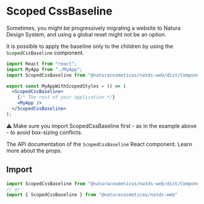 # Scoped CssBaseline

Sometimes, you might be progressively migrating a website to Natura Design System, and using a global reset might not be an option.

It is possible to apply the baseline only to the children by using the `ScopedCssBaseline` component.

```jsx
import React from "react";
import MyApp from "./MyApp";
import ScopedCssBaseline from "@naturacosmeticos/natds-web/dist/Components/ScopedCssBaseline";

export const MyAppWithScopedStyles = () => (
  <ScopedCssBaseline>
    {/* The rest of your application */}
    <MyApp />
  </ScopedCssBaseline>
);
```

⚠️ Make sure you import ScopedCssBaseline first - as in the example above - to avoid box-sizing conflicts.

The API documentation of the `ScopedCssBaseline` React component. Learn more about the props.

## Import

```jsx
import ScopedCssBaseline from "@naturacosmeticos/natds-web/dist/Components/ScopedCssBaseline";
// or
import { ScopedCssBaseline } from "@naturacosmeticos/natds-web"
```

